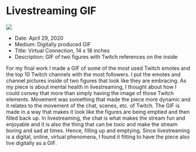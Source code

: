 # Livestreaming GIF

![]({{site.baseurl}}/final-project/StreamingFinalGIF.gif)

- Date: April 29, 2020
- Medium: Digitally produced GIF
- Title: Virtual Connection, 14 x 18 inches
- Description: GIF of two figures with Twitch references on the inside

For my final work I made a GIF of some of the most used Twitch emotes and the top 10 Twitch channels with the most followers. I put the emotes and channel pictures inside of two figures that look like they are embracing. As my piece is about mental health in livestreaming, I thought about how I could convey that more than simply having the image of those Twitch elements. Movement was something that made the piece more dynamic and it relates to the movement of the chat, scenes, etc. of Twitch. The GIF is made in a way that makes it look like the figures are being emptied and then filled back up. In livestreaming, the chat is what makes the stream fun and enjoyable and it is also the thing that can be toxic and make the stream boring and sad at times. Hence, filling up and emptying. Since livestreaming is a digital, online, virtual phenomena, I found it fitting to have the piece also live digitally as a GIF.
